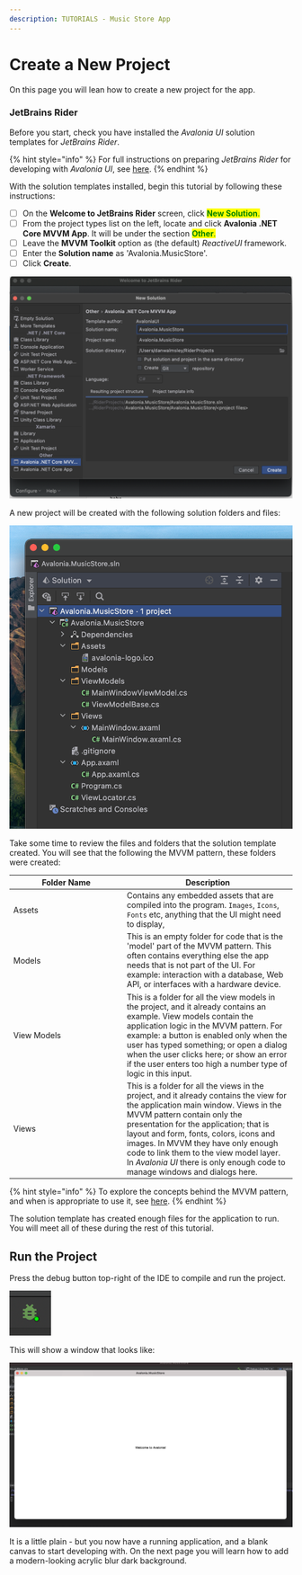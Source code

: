 ```yaml
---
description: TUTORIALS - Music Store App
---
```


# Create a New Project

On this page you will lean how to create a new project for the app.

### JetBrains Rider <a href="#creating-a-new-project" id="creating-a-new-project"></a>

Before you start, check you have installed the _Avalonia UI_ solution templates for _JetBrains Rider_.

{% hint style="info" %}
For full instructions on preparing _JetBrains Rider_ for developing with _Avalonia UI_, see [here](../../reference/jetbrains-rider-ide/jetbrains-rider-setup.md).
{% endhint %}

With the solution templates installed, begin this tutorial by following these instructions:

* [ ] On the **Welcome to JetBrains Rider**</mark> screen, click <mark style="color:green;">**New Solution**.
* [ ] From the project types list on the left, locate and click **Avalonia .NET Core MVVM App**</mark>. It will be under the section <mark style="color:green;">**Other**.
* [ ] Leave the **MVVM Toolkit** option as (the default) _ReactiveUI_ framework.
* [ ] Enter the **Solution name** as 'Avalonia.MusicStore'.
* [ ] Click **Create**.

<div style={{textAlign: 'center'}}>
  <img src="images/CreateSolution.png" alt=""/>
</div>

A new project will be created with the following solution folders and files:

<div style={{textAlign: 'center'}}>
  <img src="images/project-structure.png" alt=""/>
</div>

Take some time to review the files and folders that the solution template created. You will see that the following the MVVM pattern, these folders were created:

<table><thead><tr><th width="188">Folder Name</th><th>Description</th></tr></thead><tbody><tr><td>Assets</td><td>Contains any embedded assets that are compiled into the program. <code>Images</code>, <code>Icons</code>, <code>Fonts</code> etc, anything that the UI might need to display,</td></tr><tr><td>Models</td><td>This is an empty folder for code that is the 'model' part of the MVVM pattern. This often contains everything else the app needs that is not part of the UI. For example: interaction with a database, Web API, or  interfaces with a hardware device. </td></tr><tr><td>View Models</td><td>This is a folder for all the view models in the project, and it already contains an example. View models contain the application logic in the MVVM pattern. For example: a button is enabled only when the user has typed something; or open a dialog when the user clicks here; or show an error if the user enters too high a number type of logic in this input.</td></tr><tr><td>Views</td><td>This is a folder for all the views in the project, and it already contains the view for the application main window. Views in the MVVM pattern contain only the presentation for the application; that is layout and form, fonts, colors, icons and images. In MVVM they have only enough code to link them to the view model layer. In <em>Avalonia UI</em> there is only enough code to manage windows and dialogs here.</td></tr></tbody></table>



{% hint style="info" %}
To explore the concepts behind the MVVM pattern, and when is appropriate to use it, see [here](../../concepts/the-mvvm-pattern/).
{% endhint %}

The solution template has created enough files for the application to run. You will meet all of these during the rest of this tutorial.   &#x20;

## Run the Project <a href="#compiling-and-running-the-project" id="compiling-and-running-the-project"></a>

Press the debug button top-right of the IDE to compile and run the project.

![](images/debug-button.png)

This will show a window that looks like:

![](images/image-20210310192926578.png)

It is a little plain - but you now have a running application, and a blank canvas to start developing with. On the next page you will learn how to add a modern-looking acrylic blur dark background.&#x20;
